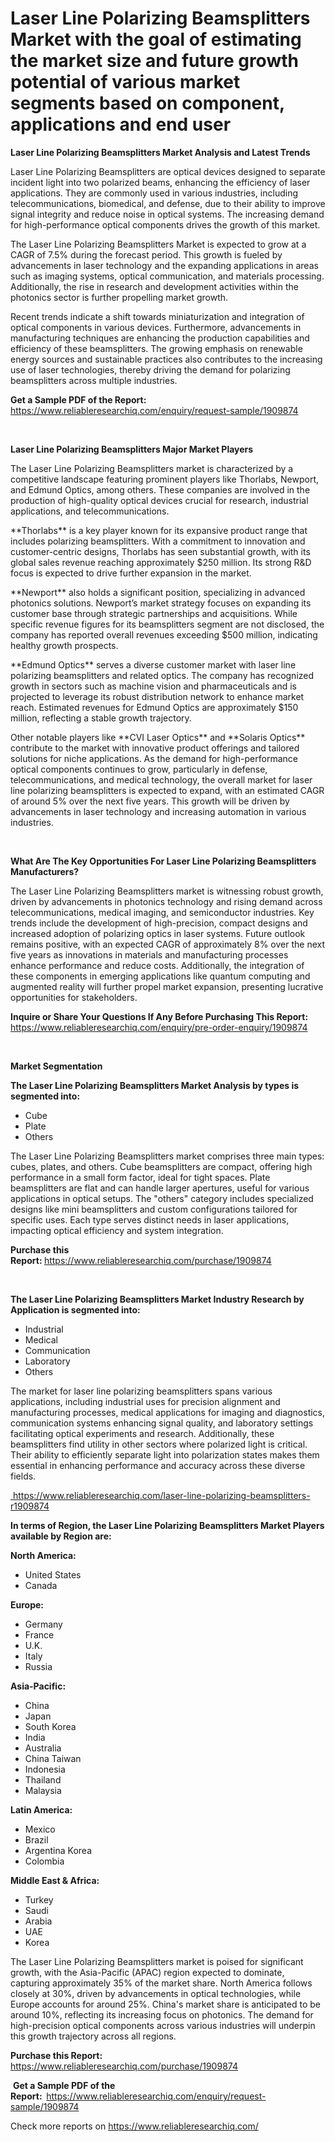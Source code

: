 <p><h1>Laser Line Polarizing Beamsplitters Market with the goal of estimating the market size and future growth potential of various market segments based on component, applications and end user</h1></p><p><strong>Laser Line Polarizing Beamsplitters Market Analysis and Latest Trends</strong></p>
<p><p>Laser Line Polarizing Beamsplitters are optical devices designed to separate incident light into two polarized beams, enhancing the efficiency of laser applications. They are commonly used in various industries, including telecommunications, biomedical, and defense, due to their ability to improve signal integrity and reduce noise in optical systems. The increasing demand for high-performance optical components drives the growth of this market.</p><p>The Laser Line Polarizing Beamsplitters Market is expected to grow at a CAGR of 7.5% during the forecast period. This growth is fueled by advancements in laser technology and the expanding applications in areas such as imaging systems, optical communication, and materials processing. Additionally, the rise in research and development activities within the photonics sector is further propelling market growth.</p><p>Recent trends indicate a shift towards miniaturization and integration of optical components in various devices. Furthermore, advancements in manufacturing techniques are enhancing the production capabilities and efficiency of these beamsplitters. The growing emphasis on renewable energy sources and sustainable practices also contributes to the increasing use of laser technologies, thereby driving the demand for polarizing beamsplitters across multiple industries.</p></p>
<p><strong>Get a Sample PDF of the Report:&nbsp;</strong> <a href="https://www.reliableresearchiq.com/enquiry/request-sample/1909874?utm_campaign=2173&utm_medium=2&utm_source=Github&utm_content=ia&utm_term=13022025&utm_id=laser-line-polarizing-beamsplitters">https://www.reliableresearchiq.com/enquiry/request-sample/1909874</a></p>
<p>&nbsp;</p>
<p><strong>Laser Line Polarizing Beamsplitters Major Market Players</strong></p>
<p><p>The Laser Line Polarizing Beamsplitters market is characterized by a competitive landscape featuring prominent players like Thorlabs, Newport, and Edmund Optics, among others. These companies are involved in the production of high-quality optical devices crucial for research, industrial applications, and telecommunications.</p><p>**Thorlabs** is a key player known for its expansive product range that includes polarizing beamsplitters. With a commitment to innovation and customer-centric designs, Thorlabs has seen substantial growth, with its global sales revenue reaching approximately $250 million. Its strong R&D focus is expected to drive further expansion in the market.</p><p>**Newport** also holds a significant position, specializing in advanced photonics solutions. Newport’s market strategy focuses on expanding its customer base through strategic partnerships and acquisitions. While specific revenue figures for its beamsplitters segment are not disclosed, the company has reported overall revenues exceeding $500 million, indicating healthy growth prospects.</p><p>**Edmund Optics** serves a diverse customer market with laser line polarizing beamsplitters and related optics. The company has recognized growth in sectors such as machine vision and pharmaceuticals and is projected to leverage its robust distribution network to enhance market reach. Estimated revenues for Edmund Optics are approximately $150 million, reflecting a stable growth trajectory.</p><p>Other notable players like **CVI Laser Optics** and **Solaris Optics** contribute to the market with innovative product offerings and tailored solutions for niche applications. As the demand for high-performance optical components continues to grow, particularly in defense, telecommunications, and medical technology, the overall market for laser line polarizing beamsplitters is expected to expand, with an estimated CAGR of around 5% over the next five years. This growth will be driven by advancements in laser technology and increasing automation in various industries.</p></p>
<p>&nbsp;</p>
<p><strong>What Are The Key Opportunities For Laser Line Polarizing Beamsplitters Manufacturers?</strong></p>
<p><p>The Laser Line Polarizing Beamsplitters market is witnessing robust growth, driven by advancements in photonics technology and rising demand across telecommunications, medical imaging, and semiconductor industries. Key trends include the development of high-precision, compact designs and increased adoption of polarizing optics in laser systems. Future outlook remains positive, with an expected CAGR of approximately 8% over the next five years as innovations in materials and manufacturing processes enhance performance and reduce costs. Additionally, the integration of these components in emerging applications like quantum computing and augmented reality will further propel market expansion, presenting lucrative opportunities for stakeholders.</p></p>
<p><strong>Inquire or Share Your Questions If Any Before Purchasing This Report:</strong> <a href="https://www.reliableresearchiq.com/enquiry/pre-order-enquiry/1909874?utm_campaign=2173&utm_medium=2&utm_source=Github&utm_content=ia&utm_term=13022025&utm_id=laser-line-polarizing-beamsplitters">https://www.reliableresearchiq.com/enquiry/pre-order-enquiry/1909874</a></p>
<p>&nbsp;</p>
<p><strong>Market Segmentation</strong></p>
<p><strong>The Laser Line Polarizing Beamsplitters Market Analysis by types is segmented into:</strong></p>
<p><ul><li>Cube</li><li>Plate</li><li>Others</li></ul></p>
<p><p>The Laser Line Polarizing Beamsplitters market comprises three main types: cubes, plates, and others. Cube beamsplitters are compact, offering high performance in a small form factor, ideal for tight spaces. Plate beamsplitters are flat and can handle larger apertures, useful for various applications in optical setups. The "others" category includes specialized designs like mini beamsplitters and custom configurations tailored for specific uses. Each type serves distinct needs in laser applications, impacting optical efficiency and system integration.</p></p>
<p><strong>Purchase this Report:&nbsp;</strong><a href="https://www.reliableresearchiq.com/purchase/1909874?utm_campaign=2173&utm_medium=2&utm_source=Github&utm_content=ia&utm_term=13022025&utm_id=laser-line-polarizing-beamsplitters">https://www.reliableresearchiq.com/purchase/1909874</a></p>
<p>&nbsp;</p>
<p><strong>The Laser Line Polarizing Beamsplitters Market Industry Research by Application is segmented into:</strong></p>
<p><ul><li>Industrial</li><li>Medical</li><li>Communication</li><li>Laboratory</li><li>Others</li></ul></p>
<p><p>The market for laser line polarizing beamsplitters spans various applications, including industrial uses for precision alignment and manufacturing processes, medical applications for imaging and diagnostics, communication systems enhancing signal quality, and laboratory settings facilitating optical experiments and research. Additionally, these beamsplitters find utility in other sectors where polarized light is critical. Their ability to efficiently separate light into polarization states makes them essential in enhancing performance and accuracy across these diverse fields.</p></p>
<p><a href="https://www.reliableresearchiq.com/laser-line-polarizing-beamsplitters-r1909874?utm_campaign=2173&utm_medium=2&utm_source=Github&utm_content=ia&utm_term=13022025&utm_id=laser-line-polarizing-beamsplitters">&nbsp;https://www.reliableresearchiq.com/laser-line-polarizing-beamsplitters-r1909874</a></p>
<p><strong>In terms of Region, the Laser Line Polarizing Beamsplitters Market Players available by Region are:</strong></p>
<p>
    <p> <strong> North America: </strong>
        <ul>
            <li>United States</li>
            <li>Canada</li>
        </ul>
        </p> 
    <p> <strong> Europe: </strong>
        <ul>
            <li>Germany</li>
            <li>France</li>
            <li>U.K.</li>
            <li>Italy</li>
            <li>Russia</li>
        </ul>
        </p> 
    <p> <strong> Asia-Pacific: </strong>
        <ul>
            <li>China</li>
            <li>Japan</li>
            <li>South Korea</li>
            <li>India</li>
            <li>Australia</li>
            <li>China Taiwan</li>
            <li>Indonesia</li>
            <li>Thailand</li>
            <li>Malaysia</li>
        </ul>
        </p> 
    <p> <strong> Latin America: </strong>
        <ul>
            <li>Mexico</li>
            <li>Brazil</li>
            <li>Argentina Korea</li>
            <li>Colombia</li>
        </ul>
        </p> 
    <p> <strong> Middle East & Africa: </strong>
        <ul>
            <li>Turkey</li>
            <li>Saudi</li>
            <li>Arabia</li>
            <li>UAE</li>
            <li>Korea</li>
        </ul>
    </p>
    </p>
<p><p>The Laser Line Polarizing Beamsplitters market is poised for significant growth, with the Asia-Pacific (APAC) region expected to dominate, capturing approximately 35% of the market share. North America follows closely at 30%, driven by advancements in optical technologies, while Europe accounts for around 25%. China's market share is anticipated to be around 10%, reflecting its increasing focus on photonics. The demand for high-precision optical components across various industries will underpin this growth trajectory across all regions.</p></p>
<p><strong>Purchase this Report: </strong><a href="https://www.reliableresearchiq.com/purchase/1909874?utm_campaign=2173&utm_medium=2&utm_source=Github&utm_content=ia&utm_term=13022025&utm_id=laser-line-polarizing-beamsplitters">https://www.reliableresearchiq.com/purchase/1909874</a></p>
<p>&nbsp;<strong>Get a Sample PDF of the Report:&nbsp;&nbsp;</strong><a href="https://www.reliableresearchiq.com/enquiry/request-sample/1909874?utm_campaign=2173&utm_medium=2&utm_source=Github&utm_content=ia&utm_term=13022025&utm_id=laser-line-polarizing-beamsplitters">https://www.reliableresearchiq.com/enquiry/request-sample/1909874</a></p>
<p><strong></strong></p>
<p>Check more reports on <a href="https://www.reliableresearchiq.com/?utm_campaign=2173&utm_medium=2&utm_source=Github&utm_content=ia&utm_term=13022025&utm_id=laser-line-polarizing-beamsplitters">https://www.reliableresearchiq.com/</a></p>